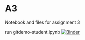 # A3
Notebook and files for assignment 3

run gitdemo-student.ipynb [![Binder](https://mybinder.org/badge_logo.svg)](https://mybinder.org/v2/gh/JSC370/A3/master?filepath=gitdemo-student.ipynb)
